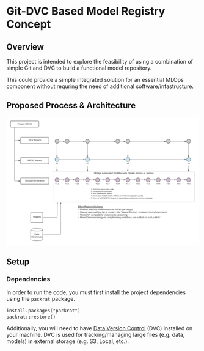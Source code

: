 # Git-DVC Based Model Registry Concept

## Overview

This project is intended to explore the feasibility of using a combination of simple Git and DVC to build a functional model repository.

This could provide a simple integrated solution for an essential MLOps component without requring the need of additional software/infastructure.


## Proposed Process & Architecture

![architecture](./.images/architecture.jpeg)


## Setup

### Dependencies

In order to run the code, you must first install the project dependencies using the `packrat` package.

```
install.packages("packrat")
packrat::restore()
```

Additionally, you will need to have [Data Version Control](https://dvc.org/) (DVC) installed on your machine. DVC is used for tracking/managing large files (e.g. data, models) in external storage (e.g. S3, Local, etc.).

